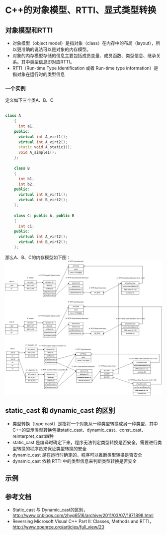 # C++的对象模型、RTTI、显式类型转换

## 对象模型和RTTI
* 对象模型（object model）是指对象（class）在内存中的布局（layout），所以更准确的说法可以是对象的内存模型。
* 对象的内存模型存储的信息主要包括成员变量、成员函数、类型信息、继承关系。其中类型信息即对应RTTI。
* RTTI（Run-time Type Identification 或者 Run-time type information）是指对象在运行时的类型信息
### 一个实例
定义如下三个类A、B、C
```cpp

class A
    {
      int a1;
    public:
      virtual int A_virt1();
      virtual int A_virt2();
      static void A_static1();
      void A_simple1();
    };

    class B
    {
      int b1;
      int b2;
    public:
      virtual int B_virt1();
      virtual int B_virt2();
    };

    class C: public A, public B
    {
      int c1;
    public:
      virtual int A_virt2();
      virtual int B_virt2();
    };

```
那么A、B、C的内存模型如下图：
![](object_model_abc.gif)


## static_cast 和 dynamic_cast 的区别
* 类型转换（type cast）是指将一个对象从一种类型转换成另一种类型，其中C++的显示类型转换包括static_cast、dynamic_cast、const_cast、reinterpret_cast四种
* static_cast 是编译时确定下来，程序无法判定类型转换是否安全，需要进行类型转换的程序员来保证类型转换的安全
* dynamic_cast 是在运行时确定的，程序可以推断类型转换是否安全
* dynamic_cast 依赖 RTTI 中的类型信息来判断类型转换是否安全

## 示例


## 参考文档
* Static_cast 与 Dynamic_cast的区别，http://www.cnblogs.com/zhyg6516/archive/2011/03/07/1971898.html
* Reversing Microsoft Visual C++ Part II: Classes, Methods and RTTI，http://www.openrce.org/articles/full_view/23